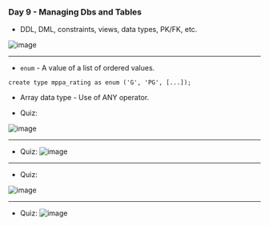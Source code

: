 ### Day 9 - Managing Dbs and Tables

- DDL, DML, constraints, views, data types, PK/FK, etc.

![image](https://github.com/vishpant76/15-days-postgres/assets/18080911/cccf70fd-4373-49c2-b2ab-494fec8f927f)

---

- `enum` - A value of a list of ordered values. 
```
create type mppa_rating as enum ('G', 'PG', [...]);
```

- Array data type - Use of ANY operator.

- Quiz:

![image](https://github.com/vishpant76/15-days-postgres/assets/18080911/ad63b7b8-4086-47b0-ac92-726073add583)

---

- Quiz:
![image](https://github.com/vishpant76/15-days-postgres/assets/18080911/b7fd4e25-3057-497a-b6be-5086a70792c9)

--- 

- Quiz:

![image](https://github.com/vishpant76/15-days-postgres/assets/18080911/297aa9fb-c73a-45fa-af94-ea916713b188)

---

- Quiz:
![image](https://github.com/vishpant76/15-days-postgres/assets/18080911/4788b9cd-d5a6-4e90-98cd-b659de01a64f)
